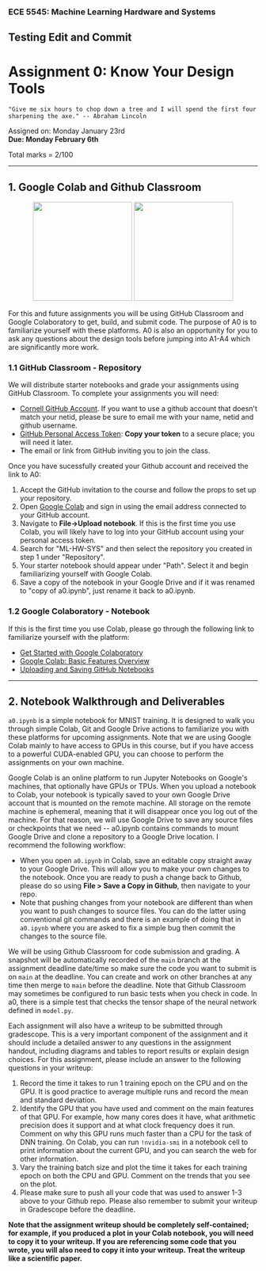 ### ECE 5545: Machine Learning Hardware and Systems
## Testing Edit and Commit
# Assignment 0: Know Your Design Tools

`"Give me six hours to chop down a tree and I will spend the first four sharpening the axe." -- Abraham Lincoln`

Assigned on: Monday January 23rd    
**Due: Monday February 6th**

Total marks = 2/100

----

## 1. Google Colab and Github Classroom
<p align="center">
  <img src= "https://colab.research.google.com/img/colab_favicon_256px.png" height="200" class="center" />
  <img src= "https://warm-sands-54620.herokuapp.com/assets/pack/original-38e4c80879.png" height="200" class="center" />
</p>

For this and future assignments you will be using GitHub Classroom and Google Colaboratory to get, build, and submit code. The purpose of A0 is to familiarize yourself with these platforms. A0 is also an opportunity for you to ask any questions about the design tools before jumping into A1-A4 which are significantly more work.

### 1.1 GitHub Classroom - Repository

We will distribute starter notebooks and grade your assignments using GitHub Classroom. To complete your assignments you will need:

- [Cornell GitHub Account](https://www.cs.cornell.edu/courses/cs3410/2018sp/resources/username.html). If you want to use a github account that doesn't match your netid, please be sure to email me with your name, netid and github username.
- [GitHub Personal Access Token](https://docs.github.com/en/authentication/keeping-your-account-and-data-secure/creating-a-personal-access-token): **Copy your token** to a secure place; you will need it later.
- The email or link from GitHub inviting you to join the class. <br>
  
Once you have sucessfully created your Github account and received the link to A0:
1) Accept the GitHub invitation to the course and follow the props to set up your repository.
2) Open [Google Colab](https://colab.research.google.com/) and sign in using the email address connected to your GitHub account. 
3) Navigate to **File->Upload notebook**. If this is the first time you use Colab, you will likely have to log into your GitHub account using your personal access token. 
4) Search for "ML-HW-SYS" and then select the repository you created in step 1 under "Repository". 
5) Your starter notebook should appear under "Path". Select it and begin familiarizing yourself with Google Colab. 
6) Save a copy of the notebook in your Google Drive and if it was renamed to "copy of a0.ipynb", just rename it back to a0.ipynb.
 
 
### 1.2 Google Colaboratory - Notebook

If this is the first time you use Colab, please go through the following link to familiarize yourself with the platform:
- [Get Started with Google Colaboratory](https://youtu.be/inN8seMm7UI)
- [Google Colab: Basic Features Overview](https://colab.research.google.com/notebooks/basic_features_overview.ipynb) 
- [Uploading and Saving GitHub Notebooks](https://colab.research.google.com/github/googlecolab/colabtools/blob/master/notebooks/colab-github-demo.ipynb)

 
---

## 2. Notebook Walkthrough and Deliverables

`a0.ipynb` is a simple notebook for MNIST training. It is designed to walk you through simple Colab, Git and Google Drive actions to familiarize you with these platforms for upcoming assignments. Note that we are using Google Colab mainly to have access to GPUs in this course, but if you have access to a powerful CUDA-enabled GPU, you can choose to perform the assignments on your own machine.

Google Colab is an online platform to run Jupyter Notebooks on Google's machines, that optionally have GPUs or TPUs. When you upload a notebook to Colab, your notebook is typically saved to your own Google Drive account that is mounted on the remote machine. All storage on the remote machine is ephemeral, meaning that it will disappear once you log out of the machine. For that reason, we will use Google Drive to save any source files or checkpoints that we need -- a0.ipynb contains commands to mount Google Drive and clone a repository to a Google Drive location. I recommend the following workflow:

- When you open `a0.ipynb` in Colab, save an editable copy straight away to your Google Drive. This will allow you to make your own changes to the notebook. Once you are ready to push a change back to Github, please do so using **File > Save a Copy in Github**, then navigate to your repo.
- Note that pushing changes from your notebook are different than when you want to push changes to source files. You can do the latter using conventional git commands and there is an example of doing that in `a0.ipynb` where you are asked to fix a simple bug then commit the changes to the source file.


We will be using Github Classroom for code submission and grading. A snapshot will be automatically recorded of the `main` branch at the assignment deadline date/time so make sure the code you want to submit is on `main` at the deadline. You can create and work on other branches at any time then merge to `main` before the deadline. Note that Github Classroom may sometimes be configured to run basic tests when you check in code. In a0, there is a simple test that checks the tensor shape of the neural network defined in `model.py`.

Each assignment will also have a writeup to be submitted through gradescope. This is a very important component of the assignment and it should include a detailed answer to any questions in the assignment handout, including diagrams and tables to report results or explain design choices. For this assignment, please include an answer to the following questions in your writeup:

1. Record the time it takes to run 1 training epoch on the CPU and on the GPU. It is good practice to average multiple runs and record the mean and standard deviation.
2. Identify the GPU that you have used and comment on the main features of that GPU. For example, how many cores does it have, what arithmetic precision does it support and at what clock frequency does it run. Comment on why this GPU runs much faster than a CPU for the task of DNN training. On Colab, you can run `!nvidia-smi` in a notebook cell to print information about the current GPU, and you can search the web for other information.
3. Vary the training batch size and plot the time it takes for each training epoch on both the CPU and GPU. Comment on the trends that you see on the plot.
4. Please make sure to push all your code that was used to answer 1-3 above to your Github repo. Please also remember to submit your writeup in Gradescope before the deadline. 
 
**Note that the assignment writeup should be completely self-contained; for example, if you produced a plot in your Colab notebook, you will need to copy it to your writeup. If you are referencing some code that you wrote, you will also need to copy it into your writeup. Treat the writeup like a scientific paper.**
